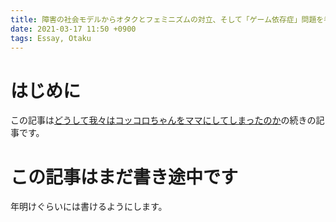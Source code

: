 ```yaml
---
title: 障害の社会モデルからオタクとフェミニズムの対立、そして「ゲーム依存症」問題を考える
date: 2021-03-17 11:50 +0900
tags: Essay, Otaku
---
```


# はじめに

この記事は[どうして我々はコッコロちゃんをママにしてしまったのか](https://huideyeren.info/2020/12/29/why-did-we-make-coccolo-chan-our-mom/)の続きの記事です。

# この記事はまだ書き途中です

年明けぐらいには書けるようにします。
